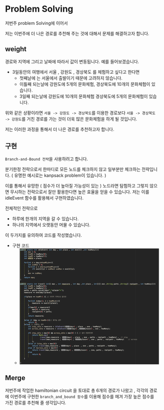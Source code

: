 # Problem Solving

저번주 problem Solving에 이어서 

저는 이번주에 더 나은 경로를 추천해 주는 것에 대해서 문제를 해결하고자 합니다.

## weight 

경로와 지역에 그리고 날짜에 따라서 값이 변동됩니다. 예를 들어보겠습니다.

- 3일동안의 여행에서 서울 , 강원도 , 경상북도 를 체험하고 싶다고 한다면
    - 첫째날에 는 서울에서 출발이기 때문에 고려하지 않습니다.
    - 이틀째 되는날에 강원도에 5개의 문화체험, 경상북도에 10개의 문화체험이 있습니다.
    - 3일째 되는날에 강원도에 10개의 문화체험 경상북도에 5개의 문화체험이 있습니다.

위와 같은 상황이라면 `서울 -> 강원도 -> 경상북도`를 이용한 경로보다 `서울 -> 경상북도 -> 강원도`를 거친 경로를 가는 것이 더욱 많은 문화체험을 하게 될 것입니다.

저는 이러한 과정을 통해서 더 나은 경로를 추천하고자 합니다.

## 구현 

`Branch-and-Bound 전략`을 사용하려고 합니다. 

분기한정 전략으로서 한마디로 모든 노드를 체크하지 않고 일부분만 체크하는 전략입니다. ( 유명한 예시로는 kanpsack problem이 있습니다. ) 

이를 통해서 유망한 ( 점수가 더 높아질 가능성이 있는 ) 노드라면 탐험하고 그렇지 않으면 무시하는 전략으로서 잘만 활용한다면 높은 효율을 얻을 수 있습니다. 저는 이를 idleEvent 함수를 활용해서 구현하였습니다.

전체적인 전략으로 
- 하루에 한개의 지역을 갈 수 있습니다. 
- 하나의 지역에서 오랫동안 머물 수 있습니다.

이 두가지를 유의하여 코드를 작성했습니다.

- 구현 코드
    - ![bab](../imgs/bab_code.png)

## Merge 

저번주에 작업한 hamiltonian circuit 을 토대로 총 6개의 경로가 나왔고 , 각각의 경로에 이번주에 구현한 `branch_and_bound 함수`를 이용해 점수를 메겨 가장 높은 점수를 가진 경로를 추천해 줄 생각입니다.





